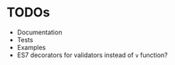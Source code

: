 # TODOs

- Documentation
- Tests
- Examples
- ES7 decorators for validators instead of `v` function?
